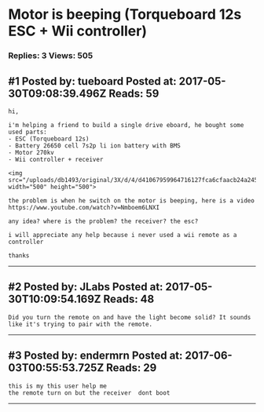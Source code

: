 # Motor is beeping (Torqueboard 12s ESC + Wii controller)

### Replies: 3 Views: 505

## \#1 Posted by: tueboard Posted at: 2017-05-30T09:08:39.496Z Reads: 59

```
hi,

i'm helping a friend to build a single drive eboard, he bought some used parts:
- ESC (Torqueboard 12s)
- Battery 26650 cell 7s2p li ion battery with BMS
- Motor 270kv
- Wii controller + receiver

<img src="/uploads/db1493/original/3X/d/4/d41067959964716127fca6cfaacb24a245cce774.jpg" width="500" height="500">

the problem is when he switch on the motor is beeping, here is a video
https://www.youtube.com/watch?v=Nmboem6LNXI

any idea? where is the problem? the receiver? the esc?

i will appreciate any help because i never used a wii remote as a controller

thanks
```

---
## \#2 Posted by: JLabs Posted at: 2017-05-30T10:09:54.169Z Reads: 48

```
Did you turn the remote on and have the light become solid? It sounds like it's trying to pair with the remote.
```

---
## \#3 Posted by: endermrn Posted at: 2017-06-03T00:55:53.725Z Reads: 29

```
this is my this user help me
the remote turn on but the receiver  dont boot
```

---
